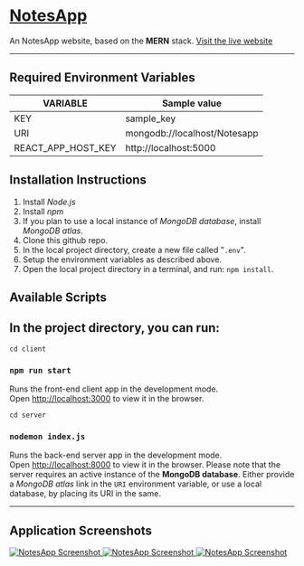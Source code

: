 # [**NotesApp**](https://ppnotesapp.herokuapp.com/)

An NotesApp website, based on the **MERN** stack. 
[Visit&nbsp;the&nbsp;live&nbsp;website](https://ppnotesapp.herokuapp.com/)


---

## Required Environment Variables

VARIABLE | Sample value
---- | ---
KEY  | sample_key
URI  | mongodb://localhost/Notesapp
REACT_APP_HOST_KEY | http://localhost:5000


## Installation Instructions

1. Install *Node.js*
2. Install *npm*
3. If you plan to use a local instance of *MongoDB database*, install *MongoDB atlas*.
4. Clone this github repo.
5. In the local project directory, create a new file called "`.env`".
6. Setup the environment variables as described above.
7. Open the local project directory in a terminal, and run: `npm install`.


## Available Scripts

In the project directory, you can run:
---
```cd client```
### `npm run start`

Runs the front-end client app in the development mode.<br>
Open [http://localhost:3000](http://localhost:3000) to view it in the browser.

```cd server```
### `nodemon index.js`

Runs the back-end server app in the development mode.<br>
Open [http://localhost:8000](http://localhost:8000) to view it in the browser. Please note that the server requires an active instance of the **MongoDB database**. Either provide a *MongoDB atlas* link in the `URI` environment variable, or use a local database, by placing its URI in the same.

---

## Application Screenshots

<a href="https://ppnotesapp.herokuapp.com" target="_blank">
	<img src="./assets/snap.png" alt="NotesApp Screenshot" />
	<img src="./assets/snap1.png" alt="NotesApp Screenshot" />
	<img src="./assets/snap2.png" alt="NotesApp Screenshot" />
	
</a>